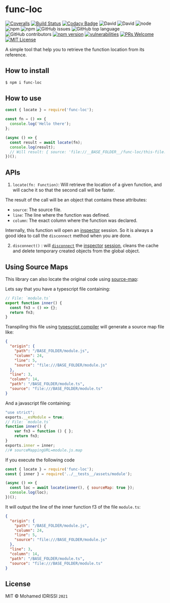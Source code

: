 # func-loc

[![Coveralls][coverage-badge]][coverage]
[![Build Status][travis-badge]][travis]
[![Codacy Badge][codacy-badge]][codacy]
![David](https://img.shields.io/david/midrissi/func-loc)
![David](https://img.shields.io/david/dev/midrissi/func-loc)
![node](https://img.shields.io/node/v/func-loc)
![npm](https://img.shields.io/npm/dm/func-loc)
![npm](https://img.shields.io/npm/v/func-loc)
![GitHub issues](https://img.shields.io/github/issues/midrissi/func-loc)
![GitHub top language](https://img.shields.io/github/languages/top/midrissi/func-loc)
![GitHub contributors](https://img.shields.io/github/contributors/midrissi/func-loc)
[![npm version][npm-badge]][npm]
[![vulnerabilities][vulnerabilities-badge]][vulnerabilities]
[![PRs Welcome][prs-badge]][prs]
[![MIT License][license-badge]][license]

A simple tool that help you to retrieve the function location from its reference.

## How to install

```bash
$ npm i func-loc
```

## How to use

```javascript
const { locate } = require('func-loc');

const fn = () => {
  console.log('Hello there');
};

(async () => {
  const result = await locate(fn);
  console.log(result);
  // Will result: { source: 'file://__BASE_FOLDER__/func-loc/this-file.js', line: 3, column: 12 }
})();
```

## APIs

1.  `locate(fn: Function)`: Will retrieve the location of a given function, and will cache it so that the second call will be faster.

The result of the call will be an object that contains these attributes:

-   `source`: The source file.
-   `line`: The line where the function was defined.
-   `column`: The exact column where the function was declared.

Internally, this function will open an [inspector](https://nodejs.org/api/inspector.html) session. So it is always a good idea to call the `disconnect` method when you are done.

2.  `disconnect()` : will [`disconnect`](https://nodejs.org/api/inspector.html#inspector_session_disconnect) the [inspector](https://nodejs.org/api/inspector.html) [session](https://nodejs.org/api/inspector.html#inspector_class_inspector_session), cleans the cache and delete temporary created objects from the global object. 

## Using Source Maps

This library can also locate the original code using [source-map](https://developer.mozilla.org/en-US/docs/Tools/Debugger/How_to/Use_a_source_map):

Lets say that you have a typescript file containing:

```typescript
// File: `module.ts`
export function inner() {
  const fn3 = () => {};
  return fn3;
}
```

Transpiling this file using [typescript compiler](https://www.typescriptlang.org/) will generate a source map file like:

```json
{
  "origin": {
    "path": "/BASE_FOLDER/module.js",
    "column": 24,
    "line": 5,
    "source": "file:///BASE_FOLDER/module.js"
  },
  "line": 3,
  "column": 14,
  "path": "/BASE_FOLDER/module.ts",
  "source": "file:///BASE_FOLDER/module.ts"
}
```

And a javascript file containing:

```javascript
"use strict";
exports.__esModule = true;
// File: `module.ts`
function inner() {
    var fn3 = function () { };
    return fn3;
}
exports.inner = inner;
//# sourceMappingURL=module.js.map
```

If you execute the following code

```javascript
const { locate } = require('func-loc');
const { inner } = require('../__tests__/assets/module');

(async () => {
  const loc = await locate(inner(), { sourceMap: true });
  console.log(loc);
})();
```

It will output the line of the inner function f3 of the file `module.ts`:

```json
{
  "origin": {
    "path": "/BASE_FOLDER/module.js",
    "column": 24,
    "line": 5,
    "source": "file:///BASE_FOLDER/module.js"
  },
  "line": 3,
  "column": 14,
  "path": "/BASE_FOLDER/module.ts",
  "source": "file:///BASE_FOLDER/module.ts"
}
```

## License

MIT © Mohamed IDRISSI `2021`

[coverage-badge]: https://coveralls.io/repos/github/midrissi/func-loc/badge.svg?branch=master&service=github
[coverage]: https://coveralls.io/github/midrissi/func-loc?branch=master
[travis-badge]: https://travis-ci.org/midrissi/func-loc.svg?branch=master
[travis]: https://travis-ci.org/midrissi/func-loc
[codacy-badge]: https://api.codacy.com/project/badge/Grade/fd744ba304a244629886dfb19c85af40
[codacy]: https://www.codacy.com/app/midrissi/func-loc?utm_source=github.com&amp;utm_medium=referral&amp;utm_content=midrissi/func-loc&amp;utm_campaign=Badge_Grade
[prs-badge]: https://img.shields.io/badge/PRs-welcome-brightgreen.svg
[prs]: http://makeapullrequest.com
[npm-badge]: https://badge.fury.io/js/func-loc.svg
[npm]: https://www.npmjs.com/package/func-loc
[vulnerabilities-badge]: https://snyk.io/test/github/midrissi/func-loc/badge.svg?targetFile=package.json
[vulnerabilities]: https://snyk.io/test/github/midrissi/func-loc?targetFile=package.json
[license-badge]: https://img.shields.io/badge/license-MIT-blue.svg
[license]: https://github.com/midrissi/func-loc/blob/master/LICENSE

